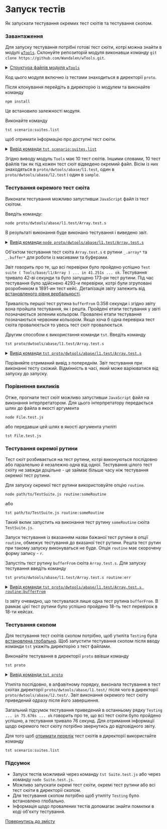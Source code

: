 # Запуск тестів

Як запускати тестування окремих тест сюітів та тестування скопом.

### Завантаження

Для запуску тестування потрібні готові тест сюіти, котрі можна знайти в модулі [`wTools`](<https://github.com/Wandalen/wTools>). Склонуйте репозиторій модуля виконавши команду `git clone https://github.com/Wandalen/wTools.git`.

<details>
  <summary><u>Структура файлів модуля <code>wTools</code></u></summary>

```
wTools
   ├── .git
   ├── doc
   ├── out
   ├── proto
   ├── sample
   ├── ...
   └── package.json

```

</details>

Код цього модуля включно із тестами знаходиться в директорії `proto`.

Після клонування перейдіть в директорію із модулем та виконайте команду

```
npm install
```

Це встановило залежності модуля.

Виконайте команду

```
tst scenario:suites.list
```

щоб отримати інформацію про доступні тест сюіти.

<details>
  <summary><u>Вивід команди <code>tst scenario:suites.list</code></u></summary>

```
[user@user ~]$ tst . scenario:suites.list

/.../wTools/proto/dwtools/abase/l1.test/Array.test.s:19500 - enabled
/.../wTools/proto/dwtools/abase/l1.test/Diagnostics.test.s:309 - enabled
/.../wTools/proto/dwtools/abase/l1.test/Entity.test.s:808 - enabled
/.../wTools/proto/dwtools/abase/l1.test/Map.test.s:4034 - enabled
/.../wTools/proto/dwtools/abase/l1.test/Regexp.test.s:1749 - enabled
/.../wTools/proto/dwtools/abase/l1.test/Routine.test.s:1558 - enabled
/.../wTools/proto/dwtools/abase/l1.test/String.test.s:3887 - enabled
/.../wTools/proto/dwtools/abase/l1.test/Typing.test.s:97 - enabled
/.../wTools/proto/dwtools/abase/l2.test/StringTools.test.s:10462 - enabled
/.../wTools/sample/Sample.test.s:92 - enabled
10 test suites

```

</details>

Згідно виводу модуль `Tools` має 10 тест сюітів. Іншими словами, 10 тест файлів так як під кожен тест сюіт відведено окремий файл. Вісім із них знаходяться в `proto/dwtools/abase/l1.test`, один в `proto/dwtools/abase/l2.test` i один в `sample`.

### Тестування окремого тест сюіта

Виконати тестування можливо запустивши `JavaScript` файл із тест сюітом.

Введіть команду:

```
node proto/dwtools/abase/l1.test/Array.test.s
```

В результаті виконання буде виконано тестування і виведено звіт.

<details>
  <summary><u>Вивід команди <code>node proto/dwtools/abase/l1.test/Array.test.s</code></u></summary>

```
[user@user ~]$ node proto/dwtools/abase/l1.test/Array.test.s

Running test suite ( Tools/base/l1/Array ) ..
    at  /.../wTools/proto/dwtools/abase/l1.test/Array.test.s:19500

      Passed test routine ( Tools/base/l1/Array / bufferFrom ) in 0.358s
      Passed test routine ( Tools/base/l1/Array / bufferRelen ) in 0.091s
      Passed test routine ( Tools/base/l1/Array / bufferRetype ) in 0.080s
      Passed test routine ( Tools/base/l1/Array / bufferRawFrom ) in 0.118s
      Passed test routine ( Tools/base/l1/Array / bufferBytesFrom ) in 0.104s
      Passed test routine ( Tools/base/l1/Array / bufferNodeFrom ) in 0.180s
      Passed test routine ( Tools/base/l1/Array / bufferRawFromTyped ) in 0.080s
      Passed test routine ( Tools/base/l1/Array / arrayIs ) in 0.109s
      Passed test routine ( Tools/base/l1/Array / longIs ) in 0.122s

      ...

      Passed test routine ( Tools/base/l1/Array / arraySetContainAny ) in 0.608s
      Passed test routine ( Tools/base/l1/Array / arraySetIdentical ) in 0.422s

    Passed test checks 4293 / 4293
    Passed test cases 1891 / 1891
    Passed test routines 173 / 173
    Test suite ( Tools/base/l1/Array ) ... in 41.251s ... ok

Testing ... in 41.851s ... ok

```

</details>

Об'єктом тестування тест сюіта `Array.test.s` є рутини `_.array*` та `_.buffer*` для роботи із масивами та буферами.

Звіт говорить про те, що всі перевірки було пройдено успішно `Test suite ( Tools/base/l1/Array ) ... in 41.251s ... ok`. Тестування тривало 42-ві секунди та було запущено 173-ри тест рутини. Під час тестування було здійснено 4293-и перевірки, котрі були згруповані розробником в 1891-ин тест кейс. Деталізація звіту залежить від [встановленого рівня вербальності](Verbosity.md).

Тривалість першої тест рутина `bufferFrom` 0.358 секунди і згідно звіту вона пройшла тестування, як і решта. Пройдені етапи тестування у звіті позначаються зеленим кольором. Провалені етапи тестування позначаються червоним кольором. Якщо хоча б одна перевірка тест сюіта провалюється то увесь тест сюіт провалюється.

Другим способом є використання команди `tst`. Введіть команду
```
tst proto/dwtools/abase/l1.test/Array.test.s
```

<details>
  <summary><u>Вивід команди <code>tst proto/dwtools/abase/l1.test/Array.test.s</code></u></summary>

```
[user@user ~]$ tst proto/dwtools/abase/l1.test/Array.test.s

Running test suite ( Tools/base/l1/Array ) ..
    at  /.../wTools/proto/dwtools/abase/l1.test/Array.test.s:19500

     Passed test routine ( Tools/base/l1/Array / bufferFrom ) in 0.358s
      Passed test routine ( Tools/base/l1/Array / bufferRelen ) in 0.091s
      Passed test routine ( Tools/base/l1/Array / bufferRetype ) in 0.080s
      Passed test routine ( Tools/base/l1/Array / bufferRawFrom ) in 0.118s
      Passed test routine ( Tools/base/l1/Array / bufferBytesFrom ) in 0.104s
      Passed test routine ( Tools/base/l1/Array / bufferNodeFrom ) in 0.180s
      Passed test routine ( Tools/base/l1/Array / bufferRawFromTyped ) in 0.080s
      Passed test routine ( Tools/base/l1/Array / arrayIs ) in 0.109s
      Passed test routine ( Tools/base/l1/Array / longIs ) in 0.122s

      ...

      Passed test routine ( Tools/base/l1/Array / arraySetContainAny ) in 0.608s
      Passed test routine ( Tools/base/l1/Array / arraySetIdentical ) in 0.422s

    Passed test checks 4293 / 4293
    Passed test cases 1891 / 1891
    Passed test routines 173 / 173
    Test suite ( Tools/base/l1/Array ) ... in 40.622s ... ok



Testing ... in 41.124s ... ok

```

</details>

Порівняйте отриманий вивід з попереднім. Звіт тестування при виконанні тесту схожий. Відмінність в часі, який може варіюватися від запуску до запуску.

### Порівняння викликів

Отже, прогнати тест сюіт можливо запустивши `JavaScript` файл на виконання інтерпретатором. Для цього інтерпретатору передається шлях до файла в якості аргумента
```
node File.test.js
```
або передавши цей шлях в якості аргумента утиліті
```
tst File.test.js
```

### Тестування окремої рутини

Тест сюіт розбивається на тест рутини, котрі виконуються послідовно або паралельно й незалежно одна від одної. Тестування цілого тест сюіту не завжди доцільне - це займає більше часу ніж тестування окремої тест рутини.

Для запуску окремої тест рутини використовуйте опцію `routine`.

```
node path/to/TestSuite.js routine:someRoutine
```
або
```
tst path/to/TestSuite.js routine:someRoutine
```

Такий вклик запустить на виконання тест рутину `someRoutine` сюіта `TestSuite.js`.

Запуск тестування із вказанням назви бажаної тест рутини в опції `routine`, обмежує тестування до вказаної тест рутини. Решта тест рутин при такому запуску виконуваться не буде. Опція `routine` має скорочену форму запису - `r`.

Запустіть тест рутину `bufferFrom` сюіта `Array.test.s`. Для запуску тестування введіть команду

```
tst proto/dwtools/abase/l1.test/Array.test.s routine:err
```

<details>
  <summary><u>Вивід команди <code>tst proto/dwtools/abase/l1.test/Array.test.s routine:bufferFrom</code></u></summary>

```
[user@user ~]$ tst proto/dwtools/abase/l1.test/Array.test.s routine:bufferFrom

Running test suite ( Tools/base/l1/Array ) ..
    at  /.../wTools/proto/dwtools/abase/l1.test/Array.test.s:19500

      Passed test routine ( Tools/base/l1/Array / bufferFrom ) in 0.220s

    Passed test checks 18 / 18
    Passed test cases 18 / 18
    Passed test routines 1 / 1
    Test suite ( Tools/base/l1/Array ) ... in 3.645s ... ok


  Testing ... in 5.164s ... ok

```

</details>

Із звіту очевидно, що тестувалася лише одна тест рутина `bufferFrom`. В рамкає цієї тест рутини було успішно пройдено 18-ть тест перевірок в 18-ти кейсах.

### Тестування скопом

Для тестування тест сюітів скопом потрібно, щоб утиліта `Testing` була [встановлена глобально](Installation.md). Щоб запустити тестування скопом після вводу команди `tst` укажіть директорію з тест файлами.

Виконайте тестування в директорії `proto` ввівши команду

```
tst proto
```

<details>
  <summary><u>Вивід команди <code>tst proto</code></u></summary>

```
[user@user ~]$ tst proto

Running test suite ( Tools/base/l1/Array ) ..
    at  /.../sources/wTools/proto/dwtools/abase/l1.test/Array.test.s:19500

      Passed test routine ( Tools/base/l1/Array / bufferFrom ) in 0.145s
      Passed test routine ( Tools/base/l1/Array / bufferRelen ) in 0.073s
      Passed test routine ( Tools/base/l1/Array / bufferRetype ) in 0.071s
      ...

    Passed test checks 4293 / 4293
    Passed test cases 1891 / 1891
    Passed test routines 173 / 173
    Test suite ( Tools/base/l1/Array ) ... in 44.598s ... ok

    Running test suite ( Tools/base/l1/Diagnostics ) ..
    at  /.../sources/wTools/proto/dwtools/abase/l1.test/Diagnostics.test.s:309

      Passed test routine ( Tools/base/l1/Diagnostics / _err ) in 0.174s
      Passed test routine ( Tools/base/l1/Diagnostics / err ) in 0.061s
      Passed test routine ( Tools/base/l1/Diagnostics / errLog ) in 0.054s
      Passed test routine ( Tools/base/l1/Diagnostics / assert ) in 0.041s
      Passed test routine ( Tools/base/l1/Diagnostics / diagnosticStack ) in 0.048s

    Passed test checks 34 / 34
    Passed test cases 30 / 30
    Passed test routines 5 / 5
    Test suite ( Tools/base/l1/Diagnostics ) ... in 1.030s ... ok

    Running test suite ( Tools/base/l1/Entity ) ..
    at  /.../sources/wTools/proto/dwtools/abase/l1.test/Entity.test.s:808

      Passed test routine ( Tools/base/l1/Entity / eachSample ) in 0.070s
      Passed test routine ( Tools/base/l1/Entity / entityMap ) in 0.094s
      Passed test routine ( Tools/base/l1/Entity / entityFilter ) in 0.073s
      ...

    Passed test checks 84 / 84
    Passed test cases 80 / 80
    Passed test routines 10 / 10
    Test suite ( Tools/base/l1/Entity ) ... in 1.089s ... ok

    Running test suite ( Tools/base/l1/Map ) ..
    at  /.../sources/wTools/proto/dwtools/abase/l1.test/Map.test.s:4034

      Passed test routine ( Tools/base/l1/Map / mapIs ) in 0.062s
      Passed test routine ( Tools/base/l1/Map / mapCloneAssigning ) in 0.081s
      Passed test routine ( Tools/base/l1/Map / mapExtendConditional ) in 0.072s
      ...

    Passed test checks 686 / 686
    Passed test cases 355 / 355
    Passed test routines 45 / 45
    Test suite ( Tools/base/l1/Map ) ... in 6.329s ... ok

    Running test suite ( Tools/base/l1/Regexp ) ..
    at  /.../sources/wTools/proto/dwtools/abase/l1.test/Regexp.test.s:1749

      Passed test routine ( Tools/base/l1/Regexp / regexpIdentical ) in 0.069s
      Passed test routine ( Tools/base/l1/Regexp / regexpsSources ) in 0.143s
      Passed test routine ( Tools/base/l1/Regexp / regexpsJoin ) in 0.103s
      ...

    Passed test checks 237 / 237
    Passed test cases 211 / 211
    Passed test routines 15 / 15
    Test suite ( Tools/base/l1/Regexp ) ... in 2.755s ... ok

    Running test suite ( Tools/base/l1/Routine ) ..
    at  /.../sources/wTools/proto/dwtools/abase/l1.test/Routine.test.s:1558

      Passed test routine ( Tools/base/l1/Routine / _routineJoin ) in 0.084s
      Passed test routine ( Tools/base/l1/Routine / constructorJoin ) in 0.165s
      Passed test routine ( Tools/base/l1/Routine / routineJoin ) in 0.075s
      ...

    Passed test checks 259 / 259
    Passed test cases 71 / 71
    Passed test routines 9 / 9
    Test suite ( Tools/base/l1/Routine ) ... in 2.290s ... ok

    Running test suite ( Tools/base/l1/String ) ..
    at  /.../sources/wTools/proto/dwtools/abase/l1.test/String.test.s:3887

      Passed test routine ( Tools/base/l1/String / strLeft ) in 0.500s
      Passed test routine ( Tools/base/l1/String / strRight ) in 0.552s
      Passed test routine ( Tools/base/l1/String / strEquivalent ) in 0.075s
      ...

    Passed test checks 714 / 714
    Passed test cases 298 / 298
    Passed test routines 19 / 19
    Test suite ( Tools/base/l1/String ) ... in 4.814s ... ok

    Running test suite ( Tools/base/l1/Typing ) ..
    at  /.../sources/wTools/proto/dwtools/abase/l1.test/Typing.test.s:97

      Passed test routine ( Tools/base/l1/Typing / objectLike ) in 0.074s
      Passed test routine ( Tools/base/l1/Typing / promiseIs ) in 0.042s
      Passed test routine ( Tools/base/l1/Typing / consequenceLike ) in 0.041s

    Passed test checks 20 / 20
    Passed test cases 2 / 2
    Passed test routines 3 / 3
    Test suite ( Tools/base/l1/Typing ) ... in 0.756s ... ok

    Running test suite ( Tools/base/l2/String ) ..
    at  /.../sources/wTools/proto/dwtools/abase/l2.test/StringTools.test.s:10462

      Passed test routine ( Tools/base/l2/String / strRemoveBegin ) in 0.216s
      Passed test routine ( Tools/base/l2/String / strRemoveEnd ) in 0.226s
      Passed test routine ( Tools/base/l2/String / strRemove ) in 0.204s
      ...

    Passed test checks 1311 / 1311
    Passed test cases 930 / 930
    Passed test routines 40 / 40
    Test suite ( Tools/base/l2/String ) ... in 10.201s ... ok



  Testing ... in 75.676s ... ok

```

</details>

Утиліта послідовно, в алфавітному порядку, виконала тестування в тест сюітах директорії `proto/dwtools/abase/l1.test/` після чого в директорії `proto/dwtools/abase/l2.test/`. Звіт виконання окремого тест сюіту приведений одразу після його завершення.

Загальний підсумок тестування приведений в останньому рядку `Testing ... in 75.676s ... ok` говорить про те, що всі тест сюіти було пройдено успішно, а тестування тривало 76 секунд. Для отримання інформації щодо окремого тест сюіту потрібно звернутись до відповідного звіту.

Для того щоб [отримати перелік](Help.md) тест сюітів в директорії використайте команду

```
tst scenario:suites.list
```

### Підсумок

- Запуск тестів можливий через команду `tst Suite.test.js` або через команду `node Suite.test.js`.
- Можливо запускати окремі тест сюіти, окремі тест рутини або всі тест сюіти в директорії скопом.
- Для тестування скопом потрібно щоб утиліту `Testing` було встановлено глобально.
- Інформація щодо провалених тестів допомагає знайти помилки в коді об'єкту тестування.

[Повернутись до змісту](../README.md#Туторіали)
